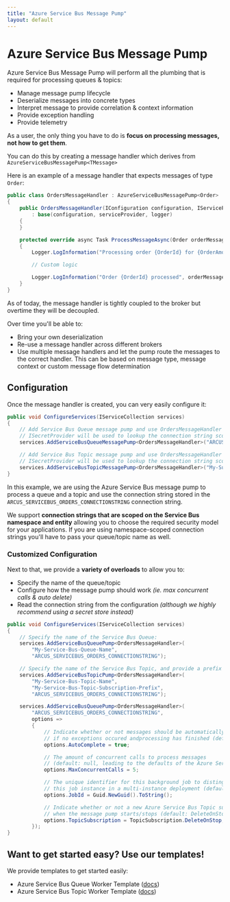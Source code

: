 ```yaml
---
title: "Azure Service Bus Message Pump"
layout: default
---
```


# Azure Service Bus Message Pump

Azure Service Bus Message Pump will perform all the plumbing that is required for processing queues & topics:

- Manage message pump lifecycle
- Deserialize messages into concrete types
- Interpret message to provide correlation & context information
- Provide exception handling
- Provide telemetry

As a user, the only thing you have to do is **focus on processing messages, not how to get them**.

You can do this by creating a message handler which derives from `AzureServiceBusMessagePump<TMessage>`

Here is an example of a message handler that expects messages of type `Order`:

```csharp
public class OrdersMessageHandler : AzureServiceBusMessagePump<Order>
{
    public OrdersMessageHandler(IConfiguration configuration, IServiceProvider serviceProvider, ILogger<OrdersMessageHandler> logger)
        : base(configuration, serviceProvider, logger)
    {
    }

    protected override async Task ProcessMessageAsync(Order orderMessage, AzureServiceBusMessageContext messageContext, MessageCorrelationInfo correlationInfo, CancellationToken cancellationToken)
    {
        Logger.LogInformation("Processing order {OrderId} for {OrderAmount} units of {OrderArticle} bought by {CustomerFirstName} {CustomerLastName}", orderMessage.Id, orderMessage.Amount, orderMessage.ArticleNumber, orderMessage.Customer.FirstName, orderMessage.Customer.LastName);

        // Custom logic

        Logger.LogInformation("Order {OrderId} processed", orderMessage.Id);
    }
}
```

As of today, the message handler is tightly coupled to the broker but overtime they will be decoupled.

Over time you'll be able to:
- Bring your own deserialization
- Re-use a message handler across different brokers
- Use multiple message handlers and let the pump route the messages to the correct handler.
This can be based on message type, message context or custom message flow determination

## Configuration

Once the message handler is created, you can very easily configure it:

```csharp
public void ConfigureServices(IServiceCollection services)
{
    // Add Service Bus Queue message pump and use OrdersMessageHandler to process the messages
    // ISecretProvider will be used to lookup the connection string scoped to the queue for secret ARCUS_SERVICEBUS_ORDERS_CONNECTIONSTRING
    services.AddServiceBusQueueMessagePump<OrdersMessageHandler>("ARCUS_SERVICEBUS_ORDERS_CONNECTIONSTRING");

    // Add Service Bus Topic message pump and use OrdersMessageHandler to process the messages on the 'My-Subscription-Prefix' prefix subscription
    // ISecretProvider will be used to lookup the connection string scoped to the queue for secret ARCUS_SERVICEBUS_ORDERS_CONNECTIONSTRING
    services.AddServiceBusTopicMessagePump<OrdersMessageHandler>("My-Subscription-Prefix", "ARCUS_SERVICEBUS_ORDERS_CONNECTIONSTRING");
}
```

In this example, we are using the Azure Service Bus message pump to process a queue and a topic and use the connection string stored in the `ARCUS_SERVICEBUS_ORDERS_CONNECTIONSTRING` connection string.

We support **connection strings that are scoped on the Service Bus namespace and entity** allowing you to choose the required security model for your applications. If you are using namespace-scoped connection strings you'll have to pass your queue/topic name as well.

### Customized Configuration

Next to that, we provide a **variety of overloads** to allow you to:

- Specify the name of the queue/topic
- Configure how the message pump should work *(ie. max concurrent calls & auto delete)*
- Read the connection string from the configuration *(although we highly recommend using a secret store instead)*

```csharp
public void ConfigureServices(IServiceCollection services)
{
    // Specify the name of the Service Bus Queue:
    services.AddServiceBusQueuePump<OrdersMessageHandler>(
        "My-Service-Bus-Queue-Name",
        "ARCUS_SERVICEBUS_ORDERS_CONNECTIONSTRING");

    // Specify the name of the Service Bus Topic, and provide a prefix for the Topic subscription:
    services.AddServiceBusTopicPump<OrdersMessageHandler>(
        "My-Service-Bus-Topic-Name",
        "My-Service-Bus-Topic-Subscription-Prefix",
        "ARCUS_SERVICEBUS_ORDERS_CONNECTIONSTRING");

    services.AddServiceBusQueuePump<OrdersMessageHandler>(
        "ARCUS_SERVICEBUS_ORDERS_CONNECTIONSTRING",
        options => 
        {
            // Indicate whether or not messages should be automatically marked as completed 
            // if no exceptions occured andprocessing has finished (default: true).
            options.AutoComplete = true;

            // The amount of concurrent calls to process messages 
            // (default: null, leading to the defaults of the Azure Service Bus SDK message handler options).
            options.MaxConcurrentCalls = 5;

            // The unique identifier for this background job to distinguish 
            // this job instance in a multi-instance deployment (default: guid).
            options.JobId = Guid.NewGuid().ToString();

            // Indicate whether or not a new Azure Service Bus Topic subscription should be created/deleted
            // when the message pump starts/stops (default: DeleteOnStop, which implicitly means also 'create on start').
            options.TopicSubscription = TopicSubscription.DeleteOnStop;
        });
}
```

## Want to get started easy? Use our templates!

We provide templates to get started easily:

- Azure Service Bus Queue Worker Template ([docs](https://templates.arcus-azure.net/features/servicebus-queue-worker-template))
- Azure Service Bus Topic Worker Template ([docs](https://templates.arcus-azure.net/features/servicebus-topic-worker-template))